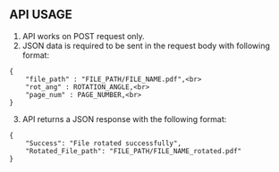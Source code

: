 ## API USAGE
1. API works on POST request only.
2. JSON data is required to be sent in the request body with following format:

```
{
    "file_path" : "FILE_PATH/FILE_NAME.pdf",<br>
    "rot_ang" : ROTATION_ANGLE,<br>
    "page_num" : PAGE_NUMBER,<br>
}
```

3. API returns a JSON response with the following format:

```
{
    "Success": "File rotated successfully",
    "Rotated_File_path": "FILE_PATH/FILE_NAME_rotated.pdf"
}
```